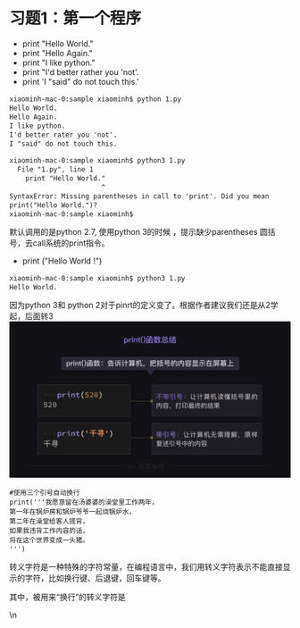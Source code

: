 # 习题1：第一个程序

* print "Hello World."
* print "Hello Again."
* print "I like python."
* print "I'd better rather you 'not'.
* print 'I "said" do not touch this.'

```
xiaominh-mac-0:sample xiaominh$ python 1.py
Hello World.
Hello Again.
I like python.
I'd better rater you 'not'.
I "said" do not touch this.
```

```
xiaominh-mac-0:sample xiaominh$ python3 1.py
  File "1.py", line 1
    print "Hello World."
                       ^
SyntaxError: Missing parentheses in call to 'print'. Did you mean print("Hello World.")?
xiaominh-mac-0:sample xiaominh$
```

默认调用的是python 2.7, 使用python 3的时候 ，提示缺少parentheses 圆括号，去call系统的print指令。

* print \("Hello World !"\)

```
xiaominh-mac-0:sample xiaominh$ python3 1.py
Hello World.
```

因为python 3和 python 2对于pinrt的定义变了。根据作者建议我们还是从2学起，后面转3![](/assets/pr.png)

```
#使用三个引号自动换行
print('''我愿意留在汤婆婆的澡堂里工作两年，
第一年在锅炉房和锅炉爷爷一起烧锅炉水，
第二年在澡堂给客人搓背，
如果我违背工作内容的话，
将在这个世界变成一头猪。
''')
```

转义字符是一种特殊的字符常量，在编程语言中，我们用转义字符表示不能直接显示的字符，比如换行键、后退键，回车键等。

其中，被用来“换行”的转义字符是

\n

